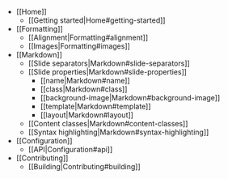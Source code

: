 * [[Home]]
  * [[Getting started|Home#getting-started]]
* [[Formatting]]
  * [[Alignment|Formatting#alignment]]
  * [[Images|Formatting#images]]
* [[Markdown]]
  * [[Slide separators|Markdown#slide-separators]]
  * [[Slide properties|Markdown#slide-properties]]
    * [[name|Markdown#name]]
    * [[class|Markdown#class]]
    * [[background-image|Markdown#background-image]]
    * [[template|Markdown#template]]
    * [[layout|Markdown#layout]]
  * [[Content classes|Markdown#content-classes]]
  * [[Syntax highlighting|Markdown#syntax-highlighting]]
* [[Configuration]]
  * [[API|Configuration#api]]
* [[Contributing]]
  * [[Building|Contributing#building]]
